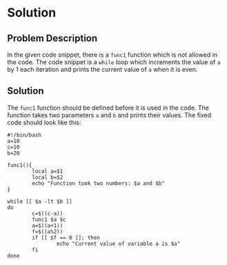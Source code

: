 

# Solution

## Problem Description
In the given code snippet, there is a `func1` function which is not allowed in the code. The code snippet is a `while` loop which increments the value of `a` by 1 each iteration and prints the current value of `a` when it is even. 

## Solution
The `func1` function should be defined before it is used in the code. The function takes two parameters `a` and `b` and prints their values. The fixed code should look like this:

```
#!/bin/bash
a=10
c=10
b=20

func1(){
        local a=$1
        local b=$2
        echo "Function took two numbers: $a and $b"
}

while [[ $a -lt $b ]]
do
        c=$((c-a))
        func1 $a $c
        a=$((a+1))
        f=$((a%2))
        if [[ $f == 0 ]]; then
                echo "Current value of variable a is $a"
        fi
done
```